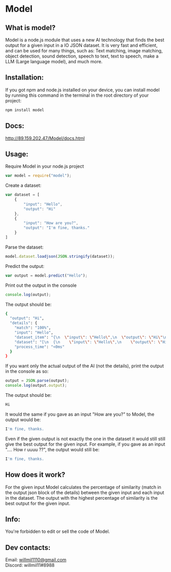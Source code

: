 # Model

## What is model?
Model is a node.js module that uses a new AI technology that finds the best output for a given input in a IO JSON dataset. It is very fast and efficient, and can be used for many things, such as: Text matching, image matching, object detection, sound detection, speech to text, text to speech, make a LLM (Large language model), and much more.

## Installation:
If you got npm and node.js installed on your device, you can install model by running this command in the terminal in the root directory of your project:
```bash
npm install model
```
## Docs:
http://89.159.202.47/Model/docs.html

## Usage:
Require Model in your node.js project
```js
var model = require("model");
```
Create a dataset:
```js
var dataset = [
    {
        "input": "Hello",
        "output": "Hi"
    },
    {
        "input": "How are you?",
        "output": "I'm fine, thanks."
    }
]
```
Parse the dataset:
```js
model.dataset.loadjson(JSON.stringify(dataset));
```
Predict the output:
```js
var output = model.predict("Hello");
```
Print out the output in the console
```js
console.log(output);
```
The output should be:
```bash
{
  "output": "Hi",
  "details": {
    "match": "100%",
    "input": "Hello",
    "dataset_item": "{\n  \"input\": \"Hello\",\n  \"output\": \"Hi\"\n}",
    "dataset": "[\n  {\n    \"input\": \"Hello\",\n    \"output\": \"Hi\"\n  },\n  {\n    \"input\": \"How are you?\",\n    \"output\": \"I'm fine, thanks.\"\n  }\n]",
    "process_time": "<0ms"
  }
}
```
If you want only the actual output of the AI (not the details), print the output in the console as so:
```js
output = JSON.parse(output);
console.log(output.output);
```
The output should be:
```bash
Hi
```
It would the same if you gave as an input "How are you?" to Model, the output would be:
```bash
I'm fine, thanks.
```
Even if the given output is not exactly the one in the dataset it would still still give the best output for the given input. For example, if you gave as an input ".... How r uuuu ??", the output would still be:
```bash
I'm fine, thanks.
```

## How does it work?
For the given input Model calculates the percentage of similarity (match in the output json block of the details) between the given input and each input in the dataset. The output with the highest percentage of similarity is the best output for the given input.

## Info:
You're forbidden to edit or sell the code of Model.

## Dev contacts:
Email: willmil1110@gmail.com
<br>
Discord: willmil11#8988
